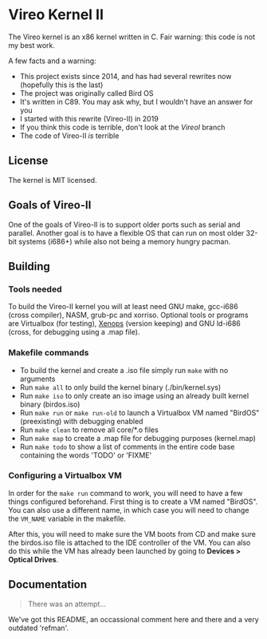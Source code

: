 # Vireo Kernel II

The Vireo kernel is an x86 kernel written in C. Fair warning: this code is not my best work.

A few facts and a warning:
- This project exists since 2014, and has had several rewrites now (hopefully this is the last)
- The project was originally called Bird OS
- It's written in C89. You may ask why, but I wouldn't have an answer for you
- I started with this rewrite (Vireo-II) in 2019
- If you think this code is terrible, don't look at the *VireoI* branch
- The code of Vireo-II *is* terrible

## License
The kernel is MIT licensed.

## Goals of Vireo-II
One of the goals of Vireo-II is to support older ports such as serial and parallel. Another goal is to have a flexible OS that can run on most older 32-bit systems (i686+) while also not being a memory hungry pacman.

## Building

### Tools needed
To build the Vireo-II kernel you will at least need GNU make, gcc-i686 (cross compiler), NASM, grub-pc and xorriso. Optional tools or programs are Virtualbox (for testing), [Xenops](https://github.com/m44rtn/xenops) (version keeping) and GNU ld-i686 (cross, for debugging using a .map file).

### Makefile commands
- To build the kernel and create a .iso file simply run `make` with no arguments
- Run `make all` to only build the kernel binary (./bin/kernel.sys)
- Run `make iso` to only create an iso image using an already built kernel binary (birdos.iso)
- Run `make run` or `make run-old` to launch a Virtualbox VM named "BirdOS" (preexisting) with debugging enabled
- Run `make clean` to remove all core/*.o files
- Run `make map` to create a .map file for debugging purposes (kernel.map)
- Run `make todo` to show a list of comments in the entire code base containing the words 'TODO' or 'FIXME'

### Configuring a Virtualbox VM
In order for the `make run` command to work, you will need to have a few things configured beforehand. First thing is to create a VM named "BirdOS". You can also use a different name, in which case you will need to change the `VM_NAME` variable in the makefile.

After this, you will need to make sure the VM boots from CD and make sure the birdos.iso file is attached to the IDE controller of the VM. You can also do this while the VM has already been launched by going to **Devices > Optical Drives**.

## Documentation
> There was an attempt...

We've got this README, an occassional comment here and there and a very outdated 'refman'. 